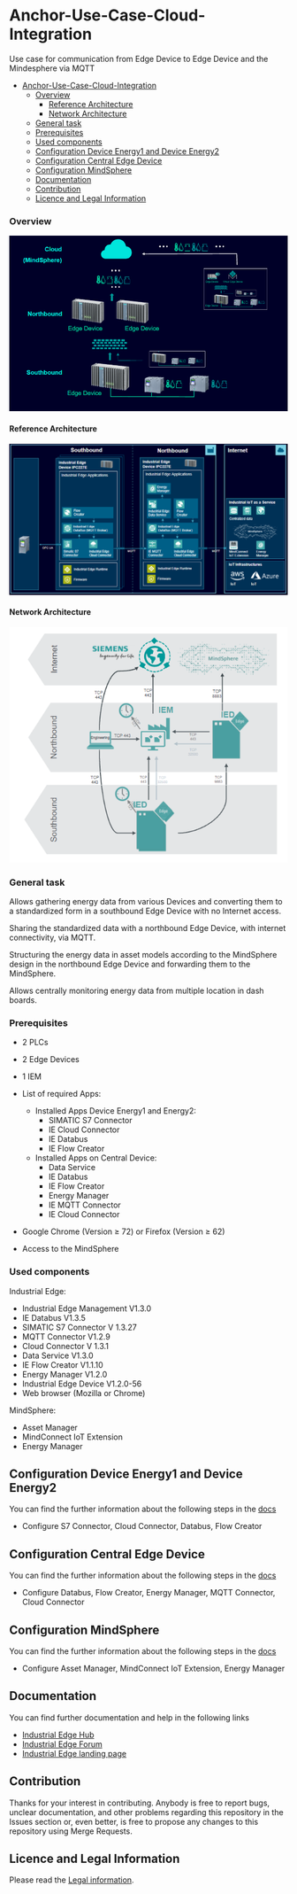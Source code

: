 # Anchor-Use-Case-Cloud-Integration

Use case for communication from Edge Device to Edge Device and the Mindesphere via MQTT 

- [Anchor-Use-Case-Cloud-Integration](#anchor-use-case-cloud-integration)
    - [Overview](#overview)
      - [Reference Architecture](#reference-architecture)
      - [Network Architecture](#network-architecture)
    - [General task](#general-task)
    - [Prerequisites](#prerequisites)
    - [Used components](#used-components)
  - [Configuration Device Energy1 and Device Energy2](#configuration-device-energy1-and-device-energy2)
  - [Configuration Central Edge Device](#configuration-central-edge-device)
  - [Configuration MindSphere](#configuration-mindsphere)
  - [Documentation](#documentation)
  - [Contribution](#contribution)
  - [Licence and Legal Information](#licence-and-legal-information)

### Overview 

![overview](docs/graphics/overview.png)

#### Reference Architecture

![overview3](docs/graphics/overview3.png)

#### Network Architecture

![overview2](docs/graphics/overview2.png)

### General task

Allows gathering energy data from various Devices and converting them to a standardized 
form in a southbound Edge Device with no Internet access. 


Sharing the standardized data with a northbound Edge Device, with internet connectivity, via MQTT.


Structuring the energy data in asset models according to the MindSphere design in the northbound Edge Device
and forwarding them to the MindSphere.


Allows centrally monitoring energy data from multiple location in dash boards.

###  Prerequisites

- 2 PLCs
- 2 Edge Devices
- 1 IEM
- List of required Apps:
  - Installed Apps Device Energy1 and Energy2: 
    - SIMATIC S7 Connector
    - IE Cloud Connector
    - IE Databus
    - IE Flow Creator
  - Installed Apps on Central Device:
    - Data Service
    - IE Databus
    - IE Flow Creator
    - Energy Manager
    - IE MQTT Connector
    -  IE Cloud Connector

- Google Chrome (Version ≥ 72) or Firefox (Version ≥ 62)
- Access to the MindSphere
  
### Used components
Industrial Edge:
- Industrial Edge Management V1.3.0
- IE Databus V1.3.5
- SIMATIC S7 Connector V 1.3.27
- MQTT Connector V1.2.9
- Cloud Connector V 1.3.1
- Data Service V1.3.0
- IE Flow Creator V1.1.10
- Energy Manager V1.2.0
- Industrial Edge Device V1.2.0-56
- Web browser (Mozilla or Chrome)

MindSphere:
- Asset Manager 
- MindConnect IoT Extension
- Energy Manager

## Configuration Device Energy1 and Device Energy2

You can find the further information about the following steps in the [docs](docs/install_PLC_Devices_Southbound.md)
- Configure S7 Connector, Cloud Connector, Databus, Flow Creator 


## Configuration Central Edge Device

You can find the further information about the following steps in the [docs](docs/install_Device_Northbound.md)
- Configure Databus, Flow Creator, Energy Manager, MQTT Connector, Cloud Connector


## Configuration MindSphere
You can find the further information about the following steps in the [docs](docs/install_MindSphere.md)
- Configure Asset Manager, MindConnect IoT Extension, Energy Manager 


## Documentation

You can find further documentation and help in the following links
  - [Industrial Edge Hub](https://iehub.eu1.edge.siemens.cloud/#/documentation)
  - [Industrial Edge Forum](https://www.siemens.com/industrial-edge-forum)
  - [Industrial Edge landing page](https://new.siemens.com/global/en/products/automation/topic-areas/industrial-edge/simatic-edge.html)
  
## Contribution

Thanks for your interest in contributing. Anybody is free to report bugs, unclear documentation, and other problems regarding this repository in the Issues section or, even better, is free to propose any changes to this repository using Merge Requests.

## Licence and Legal Information

Please read the [Legal information](LICENSE.md).

